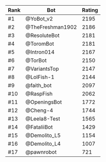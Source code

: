 Rank|Bot|Rating
---|---|---
#1|@YoBot_v2|2195
#2|@TheFreshman1902|2186
#3|@ResoluteBot|2181
#4|@ToromBot|2181
#5|@Intron014|2167
#6|@TorBot|2150
#7|@VariantsTop|2147
#8|@LolFish-1|2144
#9|@faith_bot|2097
#10|@RaspFish|2062
#11|@OpeningsBot|1772
#12|@Cheng-4|1744
#13|@Leela8-Test|1565
#14|@FataliiBot|1429
#15|@Demolito_L5|1154
#16|@Demolito_L4|1007
#17|@pawnrobot|721
